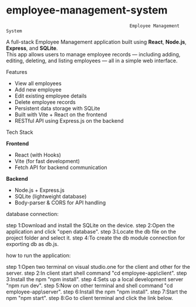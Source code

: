 # employee-management-system
                                                   Employee Management System

A full-stack Employee Management application built using **React**, **Node.js**, **Express**, and **SQLite**.  
This app allows users to manage employee records — including adding, editing, deleting, and listing employees — all in a simple web interface.


 Features

-  View all employees
-  Add new employee
-  Edit existing employee details
-  Delete employee records
-  Persistent data storage with SQLite
-  Built with Vite + React on the frontend
-  RESTful API using Express.js on the backend


Tech Stack

**Frontend**
- React (with Hooks)
- Vite (for fast development)
- Fetch API for backend communication

**Backend**
- Node.js + Express.js
- SQLite (lightweight database)
- Body-parser & CORS for API handling


database connection:

step 1:Download and install the SQLite on the device.
step 2:Open the application and click "open database".
step 3:Locate the db file on the project folder and select it.
step 4:To create the db module connection for exporting db as db.js.   


how to run the application:

step 1:Open two terminal on visual studio.one for the client and other for the server.
step 2:In client start shell command "cd employee-app\client".
step 3:Install the npm "npm install".
step 4:Sets up a local development server "npm run dev". 
step 5:Now on other terminal and shell command "cd employee-app\server".
step 6:Install the npm "npm install".
step 7:Start the npm "npm start".
step 8:Go to client terminal and click the link below.
